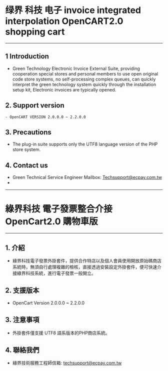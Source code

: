 # 绿界 科技 电子 invoice integrated interpolation OpenCART2.0 shopping cart
---

## 1 Introduction

   - Green Technology Electronic Invoice External Suite, providing cooperation special stores and personal members to use open original code store systems, no self-processing complex queues, can quickly interpret the green technology system quickly through the installation setup kit, Electronic invoices are typically opened.


## 2. Support version
    - OpenCART VERSION 2.0.0.0 ~ 2.2.0.0

 

## 3. Precautions
   - The plug-in suite supports only the UTF8 language version of the PHP store system.

 

## 4. Contact us
   - Green Technical Service Engineer Mailbox: Techsupport@ecpay.com.tw
   - 
------------

# 綠界科技 電子發票整合介接 OpenCart2.0 購物車版
---

## 1. 介紹

  - 綠界科技電子發票外掛套件，提供合作特店以及個人會員使用開放原始碼商店系統時，無須自行處理複雜的檢核，直接透過安裝設定外掛套件，便可快速介接綠界科技系統，進行電子發票一般開立。


## 2. 支援版本
   - OpenCart Version 2.0.0.0 ~ 2.2.0.0

 

## 3. 注意事項
  - 外掛套件僅支援 UTF8 語系版本的PHP商店系統。

 

## 4. 聯絡我們
  - 綠界技術服務工程師信箱: techsupport@ecpay.com.tw
